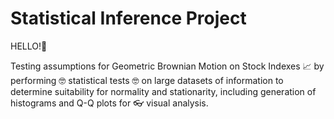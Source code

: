 # Statistical Inference Project

HELLO!👋

Testing assumptions for Geometric Brownian Motion on Stock Indexes 📈  by performing 🤓  statistical tests 🤓  on large datasets of information to determine suitability for normality and stationarity, including generation of histograms and Q-Q plots for  👓 visual analysis. 
